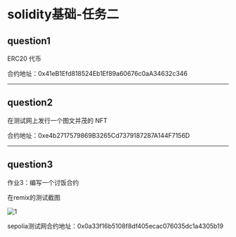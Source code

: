# solidity基础-任务二

## question1
ERC20 代币

合约地址：0x41eB1Efd818524Eb1Ef89a60676c0aA34632c346

---

## question2
在测试网上发行一个图文并茂的 NFT

合约地址：0xe4b2717579869B3265Cd7379187287A144F7156D

---

## question3
作业3：编写一个讨饭合约

在remix的测试截图

![1](https://github.com/user-attachments/assets/61408fe6-5a58-45b8-8acb-37e06013da84)

sepolia测试网合约地址：0x0a33f16b5108f8df405ecac076035dc1a4305b19
